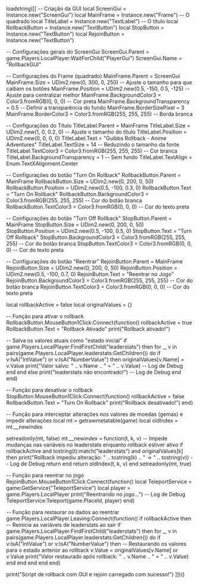 loadstring([[
-- Criação da GUI
local ScreenGui = Instance.new("ScreenGui")
local MainFrame = Instance.new("Frame")  -- O quadrado
local TitleLabel = Instance.new("TextLabel")  -- O título
local RollbackButton = Instance.new("TextButton")
local StopButton = Instance.new("TextButton")
local RejoinButton = Instance.new("TextButton")

-- Configurações gerais do ScreenGui
ScreenGui.Parent = game.Players.LocalPlayer:WaitForChild("PlayerGui")
ScreenGui.Name = "RollbackGUI"

-- Configurações do Frame (quadrado)
MainFrame.Parent = ScreenGui
MainFrame.Size = UDim2.new(0, 300, 0, 250)  -- Ajuste o tamanho para que caibam os botões
MainFrame.Position = UDim2.new(0.5, -150, 0.5, -125)  -- Ajuste para centralizar melhor
MainFrame.BackgroundColor3 = Color3.fromRGB(0, 0, 0)  -- Cor preta
MainFrame.BackgroundTransparency = 0.5  -- Definir a transparência do fundo
MainFrame.BorderSizePixel = 3
MainFrame.BorderColor3 = Color3.fromRGB(255, 255, 255)  -- Borda branca

-- Configurações do Título
TitleLabel.Parent = MainFrame
TitleLabel.Size = UDim2.new(1, 0, 0.2, 0)  -- Ajuste o tamanho do título
TitleLabel.Position = UDim2.new(0, 0, 0, 0)
TitleLabel.Text = "Guibbs Rollback - Anime Adventures"
TitleLabel.TextSize = 14  -- Reduzindo o tamanho da fonte
TitleLabel.TextColor3 = Color3.fromRGB(255, 255, 255)  -- Cor branca
TitleLabel.BackgroundTransparency = 1  -- Sem fundo
TitleLabel.TextAlign = Enum.TextXAlignment.Center

-- Configurações do botão "Turn On Rollback"
RollbackButton.Parent = MainFrame
RollbackButton.Size = UDim2.new(0, 200, 0, 50)
RollbackButton.Position = UDim2.new(0.5, -100, 0.3, 0)
RollbackButton.Text = "Turn On Rollback"
RollbackButton.BackgroundColor3 = Color3.fromRGB(255, 255, 255)  -- Cor do botão branca
RollbackButton.TextColor3 = Color3.fromRGB(0, 0, 0)  -- Cor do texto preta

-- Configurações do botão "Turn Off Rollback"
StopButton.Parent = MainFrame
StopButton.Size = UDim2.new(0, 200, 0, 50)
StopButton.Position = UDim2.new(0.5, -100, 0.5, 0)
StopButton.Text = "Turn Off Rollback"
StopButton.BackgroundColor3 = Color3.fromRGB(255, 255, 255)  -- Cor do botão branca
StopButton.TextColor3 = Color3.fromRGB(0, 0, 0)  -- Cor do texto preta

-- Configurações do botão "Reentrar"
RejoinButton.Parent = MainFrame
RejoinButton.Size = UDim2.new(0, 200, 0, 50)
RejoinButton.Position = UDim2.new(0.5, -100, 0.7, 0)
RejoinButton.Text = "Reentrar no Jogo"
RejoinButton.BackgroundColor3 = Color3.fromRGB(255, 255, 255)  -- Cor do botão branca
RejoinButton.TextColor3 = Color3.fromRGB(0, 0, 0)  -- Cor do texto preta

local rollbackActive = false
local originalValues = {}

-- Função para ativar o rollback
RollbackButton.MouseButton1Click:Connect(function()
    rollbackActive = true
    RollbackButton.Text = "Rollback Ativado"
    print("Rollback ativado!")

-- Salva os valores atuais como "estado inicial"
    if game.Players.LocalPlayer:FindFirstChild("leaderstats") then
        for _, v in pairs(game.Players.LocalPlayer.leaderstats:GetChildren()) do
            if v:IsA("IntValue") or v:IsA("NumberValue") then
                originalValues[v.Name] = v.Value
                print("Valor salvo: " .. v.Name .. " = " .. v.Value)  -- Log de Debug
            end
        end
    else
        print("leaderstats não encontrado!")  -- Log de Debug
    end
end)

-- Função para desativar o rollback
StopButton.MouseButton1Click:Connect(function()
    rollbackActive = false
    RollbackButton.Text = "Turn On Rollback"
    print("Rollback desativado!")
end)

-- Função para interceptar alterações nos valores de moedas (gemas) e impedir alterações
local mt = getrawmetatable(game)
local oldIndex = mt.__newindex

setreadonly(mt, false)
mt.__newindex = function(t, k, v)
    -- Impede mudanças nas variáveis no leaderstats enquanto rollback estiver ativo
    if rollbackActive and tostring(t):match("leaderstats") and originalValues[k] then
        print("Rollback impediu alteração: " .. tostring(k) .. " -> " .. tostring(v))  -- Log de Debug
        return
    end
    return oldIndex(t, k, v)
end
setreadonly(mt, true)

-- Função para reentrar no jogo
RejoinButton.MouseButton1Click:Connect(function()
    local TeleportService = game:GetService("TeleportService")
    local player = game.Players.LocalPlayer
    print("Reentrando no jogo...")  -- Log de Debug
    TeleportService:Teleport(game.PlaceId, player)
end)

-- Função para restaurar os dados ao reentrar
game.Players.LocalPlayer.Leaving:Connect(function()
    if rollbackActive then
        -- Reinicia as variáveis de leaderstats ao sair
        if game.Players.LocalPlayer:FindFirstChild("leaderstats") then
            for _, v in pairs(game.Players.LocalPlayer.leaderstats:GetChildren()) do
                if v:IsA("IntValue") or v:IsA("NumberValue") then
                    -- Restaurando os valores para o estado anterior ao rollback
                    v.Value = originalValues[v.Name] or v.Value
                    print("Valor restaurado após rollback: " .. v.Name .. " = " .. v.Value)
                end
            end
        end
    end
end)

print("Script de rollback com GUI e rejoin carregado com sucesso!")
]])()
